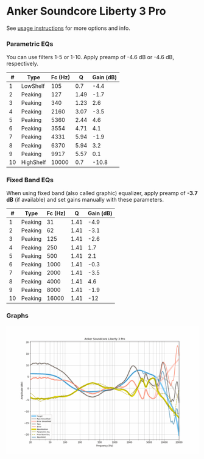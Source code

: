 # Anker Soundcore Liberty 3 Pro
See [usage instructions](https://github.com/jaakkopasanen/AutoEq#usage) for more options and info.

### Parametric EQs
You can use filters 1-5 or 1-10. Apply preamp of -4.6 dB or -4.6 dB, respectively.

|   # | Type      |   Fc (Hz) |    Q |   Gain (dB) |
|-----|-----------|-----------|------|-------------|
|   1 | LowShelf  |       105 | 0.7  |        -4.4 |
|   2 | Peaking   |       127 | 1.49 |        -1.7 |
|   3 | Peaking   |       340 | 1.23 |         2.6 |
|   4 | Peaking   |      2160 | 3.07 |        -3.5 |
|   5 | Peaking   |      5360 | 2.44 |         4.6 |
|   6 | Peaking   |      3554 | 4.71 |         4.1 |
|   7 | Peaking   |      4331 | 5.94 |        -1.9 |
|   8 | Peaking   |      6370 | 5.94 |         3.2 |
|   9 | Peaking   |      9917 | 5.57 |         0.1 |
|  10 | HighShelf |     10000 | 0.7  |       -10.8 |

### Fixed Band EQs
When using fixed band (also called graphic) equalizer, apply preamp of **-3.7 dB** (if available) and set gains manually with these parameters.

|   # | Type    |   Fc (Hz) |    Q |   Gain (dB) |
|-----|---------|-----------|------|-------------|
|   1 | Peaking |        31 | 1.41 |        -4.9 |
|   2 | Peaking |        62 | 1.41 |        -3.1 |
|   3 | Peaking |       125 | 1.41 |        -2.6 |
|   4 | Peaking |       250 | 1.41 |         1.7 |
|   5 | Peaking |       500 | 1.41 |         2.1 |
|   6 | Peaking |      1000 | 1.41 |        -0.3 |
|   7 | Peaking |      2000 | 1.41 |        -3.5 |
|   8 | Peaking |      4000 | 1.41 |         4.6 |
|   9 | Peaking |      8000 | 1.41 |        -1.9 |
|  10 | Peaking |     16000 | 1.41 |       -12   |

### Graphs
![](./Anker%20Soundcore%20Liberty%203%20Pro.png)
